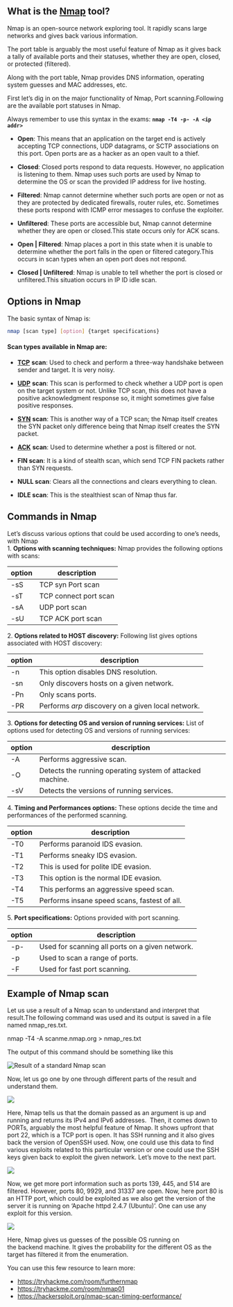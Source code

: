 ## What is the [Nmap](https://www.geeksforgeeks.org/nmap-command-in-linux-with-examples/) tool? 

Nmap is an open-source network exploring tool. It rapidly scans large networks and gives back various information. 

The port table is arguably the most useful feature of Nmap as it gives back a tally of available ports and their statuses, whether they are open, closed, or protected (filtered). 

Along with the port table, Nmap provides DNS information, operating system guesses and MAC addresses, etc.  

First let’s dig in on the major functionality of Nmap, Port scanning.Following are the available port statuses in Nmap.

Always remember to use this syntax in the exams: **`nmap -T4 -p- -A <ip addr>`**

- **Open**: This means that an application on the target end is actively accepting TCP connections, UDP datagrams, or SCTP associations on this port. Open ports are as a hacker as an open vault to a thief.
  
- **Closed**: Closed ports respond to data requests. However, no application is listening to them. Nmap uses such ports are used by Nmap to determine the OS or scan the provided IP address for live hosting.
  
- **Filtered**: Nmap cannot determine whether such ports are open or not as they are protected by dedicated firewalls, router rules, etc. Sometimes these ports respond with ICMP error messages to confuse the exploiter.
  
- **Unfiltered**: These ports are accessible but, Nmap cannot determine whether they are open or closed.This state occurs only for ACK scans.
  
- **Open | Filtered**: Nmap places a port in this state when it is unable to determine whether the port falls in the open or filtered category.This occurs in scan types when an open port does not respond.
  
- **Closed | Unfiltered**: Nmap is unable to tell whether the port is closed or unfiltered.This situation occurs in IP ID idle scan.

## Options in Nmap

The basic syntax of Nmap is:
```sh
nmap [scan type] [option] {target specifications}
```

#### Scan types available in Nmap are:

- [**TCP**](https://www.geeksforgeeks.org/what-is-transmission-control-protocol-tcp/) **scan**: Used to check and perform a three-way handshake between sender and target. It is very noisy.
  
- [**UDP**](https://www.geeksforgeeks.org/user-datagram-protocol-udp/) **scan**: This scan is performed to check whether a UDP port is open on the target system or not. Unlike TCP scan, this does not have a positive acknowledgment response so, it might sometimes give false positive responses. 
  
- [**SYN**](https://www.geeksforgeeks.org/what-is-syn-scanning/) **scan**: This is another way of a TCP scan; the Nmap itself creates the SYN packet only difference being that Nmap itself creates the SYN packet.
  
- [**ACK**](https://www.geeksforgeeks.org/what-is-tcp-ack-scanning/) **scan**: Used to determine whether a post is filtered or not.
  
- **FIN scan**: It is a kind of stealth scan, which send TCP FIN packets rather than SYN requests.
  
- **NULL scan**: Clears all the connections and clears everything to clean.
  
- **IDLE scan**: This is the stealthiest scan of Nmap thus far. 

## Commands in Nmap

Let’s discuss various options that could be used according to one’s needs, with Nmap  
1. **Options with scanning techniques:** Nmap provides the following options with scans:

|option|description|
|---|---|
|-sS|TCP syn Port scan|
|-sT|TCP connect port scan|
|-sA|UDP port scan|
|-sU|TCP ACK port scan|

2. **Options related to HOST discovery:** Following list gives options associated with HOST discovery:

|option|description|
|---|---|
|-n|This option disables DNS resolution.|
|-sn|Only discovers hosts on a given network.|
|-Pn|Only scans ports.|
|-PR|Performs _arp_ discovery on a given local network.|

3. **Options for detecting OS and version of running services:** List of options used for detecting OS and versions of running services:

|option|description|
|---|---|
|-A|Performs aggressive scan.|
|-O|Detects the running operating system of attacked machine.|
|-sV|Detects the versions of running services.|

4. **Timing and Performances options:** These options decide the time and performances of the performed scanning.

|option|description|
|---|---|
|-T0|Performs paranoid IDS evasion.|
|-T1|Performs sneaky IDS evasion.|
|-T2|This is used for polite IDE evasion.|
|-T3|This option is the normal IDE evasion.|
|-T4|This performs an aggressive speed scan.|
|-T5|Performs insane speed scans, fastest of all.|

5. **Port specifications:** Options provided with port scanning.

|option|description|
|---|---|
|-p-|Used for scanning all ports on a given network.|
|-p|Used to scan a range of ports.|
|-F|Used for fast port scanning.|

## Example of Nmap scan

Let us use a result of a Nmap scan to understand and interpret that result.The following command was used and its output is saved in a file named nmap_res.txt. 

nmap -T4 -A scanme.nmap.org > nmap_res.txt

The output of this command should be something like this

![Result of a standard Nmap scan](https://media.geeksforgeeks.org/wp-content/uploads/20220910015046/Picture1-660x365.png)

Now, let us go one by one through different parts of the result and understand them. 

![](https://media.geeksforgeeks.org/wp-content/uploads/20220910015659/Picture2-660x139.png)

Here, Nmap tells us that the domain passed as an argument is up and running and returns its IPv4 and IPv6 addresses.  Then, it comes down to PORTs, arguably the most helpful feature of Nmap. It shows upfront that port 22, which is a TCP port is open. It has SSH running and it also gives back the version of OpenSSH used. Now, one could use this data to find various exploits related to this particular version or one could use the SSH keys given back to exploit the given network. Let’s move to the next part.

![](https://media.geeksforgeeks.org/wp-content/uploads/20220910020307/Picture3-660x134.png)

Now, we get more port information such as ports 139, 445, and 514 are filtered. However, ports 80, 9929, and 31337 are open. Now, here port 80 is an HTTP port, which could be exploited as we also get the version of the server it is running on ‘Apache httpd 2.4.7 (Ubuntu)’. One can use any exploit for this version.

![](https://media.geeksforgeeks.org/wp-content/uploads/20220910021030/Picture4-660x106.png)

Here, Nmap gives us guesses of the possible OS running on the backend machine. It gives the probability for the different OS as the target has filtered it from the enumeration.

You can use this few resource to learn more:
- https://tryhackme.com/room/furthernmap
- https://tryhackme.com/room/nmap01
- https://hackersploit.org/nmap-scan-timing-performance/